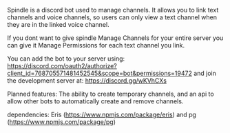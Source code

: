 Spindle is a discord bot used to manage channels. It allows you to link text channels and voice channels, so users can only view a text channel when they are in the linked voice channel.

If you dont want to give spindle Manage Channels for your entire server you can give it Manage Permissions for each text channel you link.

You can add the bot to your server using: https://discord.com/oauth2/authorize?client_id=768705571481452545&scope=bot&permissions=19472 and join the development server at: https://discord.gg/wKVhCXs

Planned features: The ability to create temporary channels, and an api to allow other bots to automatically create and remove channels.

dependencies: Eris (https://www.npmjs.com/package/eris) and pg (https://www.npmjs.com/package/pg)
